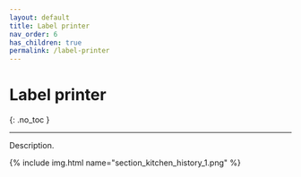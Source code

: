 ```yaml
---
layout: default
title: Label printer
nav_order: 6
has_children: true
permalink: /label-printer
---
```


# Label printer
{: .no_toc }

---

Description.

{% include img.html name="section_kitchen_history_1.png" %}